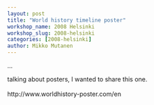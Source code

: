 ```yaml
---
layout: post
title: "World history timeline poster"
workshop_name: 2008 Helsinki 
workshop_slug: 2008-helsinki
categories: [2008-helsinki]
author: Mikko Mutanen
---
```

...
<div>
talking about posters, I wanted to share this one. 
</div>
<div>
 <br />
</div>
<div>
http://www.worldhistory-poster.com/en
</div>

